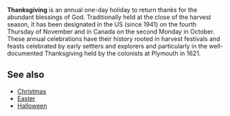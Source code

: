 **Thanksgiving** is an annual one-day holiday to return thanks for
the abundant blessings of God. Traditionally held at the close of
the harvest season, it has been designated in the US (since 1941)
on the fourth Thursday of November and in Canada on the second
Monday in October. These annual celebrations have their history
rooted in harvest festivals and feasts celebrated by early settlers
and explorers and particularly in the well-documented Thanksgiving
held by the colonists at Plymouth in 1621.


## See also

-   [Christmas](Christmas "Christmas")
-   [Easter](Easter "Easter")
-   [Halloween](Halloween "Halloween")



